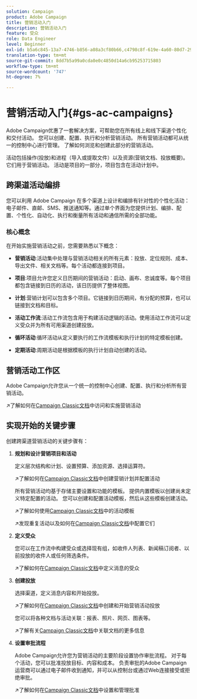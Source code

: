 ```yaml
---
solution: Campaign
product: Adobe Campaign
title: 营销活动入门
description: 营销活动入门
feature: 受众
role: Data Engineer
level: Beginner
exl-id: b5a6c845-13a7-4746-b856-a08a3cf80b66,c4798c8f-619e-4a60-80d7-29b9e4c61168
translation-type: tm+mt
source-git-commit: 8dd7b5a99a0cda0e0c4850d14a6cb95253715803
workflow-type: tm+mt
source-wordcount: '747'
ht-degree: 7%

---
```


# 营销活动入门{#gs-ac-campaigns}

Adobe Campaign优惠了一套解决方案，可帮助您在所有线上和线下渠道个性化和交付活动。 您可以创建、配置、执行和分析营销活动。 所有营销活动都可从统一的控制中心进行管理。 了解如何浏览和创建此部分的营销活动。

活动包括操作(投放)和进程（导入或提取文件）以及资源(营销文档、投放概要)。 它们用于营销活动。 活动是项目的一部分，项目包含在活动计划中。

## 跨渠道活动编排

您可以利用 Adobe Campaign 在多个渠道上设计和编排有针对性的个性化活动：电子邮件、直邮、SMS、推送通知等。通过单个界面为您提供计划、编排、配置、个性化、自动化、执行和衡量所有活动和通信所需的全部功能。

### 核心概念

在开始实施营销活动之前，您需要熟悉以下概念：

* **营销活动**:活动集中处理与营销活动相关的所有元素：投放、定位规则、成本、导出文件、相关文档等。每个活动都连接到项目。

* **项目**:项目允许您定义日历期间的营销活动：启动、画布、忠诚度等。每个项目都包含链接到日历的活动，该日历提供了整体视图。

* **计划**:营销计划可以包含多个项目。它链接到日历期间，有分配的预算，也可以链接到文档和目标。

* **活动工作流**:活动工作流包含用于构建活动逻辑的活动。使用活动工作流可以定义受众并为所有可用渠道创建投放。

* **循环活动**:循环活动从定义要执行的工作流模板和执行计划的特定模板创建。

* **定期活动**:周期活动是根据模板的执行计划自动创建的活动。

## 营销活动工作区

Adobe Campaign允许您从一个统一的控制中心创建、配置、执行和分析所有营销活动。

:arrow_upper_right:了解如何在[Campaign Classic文档](https://experienceleague.adobe.com/docs/campaign-classic/using/orchestrating-campaigns/about-marketing-campaigns/accessing-marketing-campaigns.html?lang=en#orchestrating-campaigns)中访问和实施营销活动


## 实现开始的关键步骤

创建跨渠道营销活动的关键步骤有：

1. **规划和设计营销项目和活动**

   定义层次结构和计划、设置预算、添加资源、选择运算符。

   :arrow_upper_right:了解如何在[Campaign Classic文档](https://experienceleague.adobe.com/docs/campaign-classic/using/orchestrating-campaigns/orchestrate-campaigns/setting-up-marketing-campaigns.html?lang=en#creating-plan-and-program-hierarchy)中创建营销计划并配置活动

   所有营销活动均基于存储主要设置和功能的模板。 提供内置模板以创建尚未定义特定配置的活动。 您可以创建和配置活动模板，然后从这些模板创建活动。

   :arrow_upper_right:了解如何使用[Campaign Classic文档](https://experienceleague.adobe.com/docs/campaign-classic/using/orchestrating-campaigns/orchestrate-campaigns/marketing-campaign-templates.html?lang=en#orchestrating-campaigns)中的活动模板

   :arrow_upper_right:发现重复活动以及如何在[Campaign Classic文档](https://experienceleague.adobe.com/docs/campaign-classic/using/orchestrating-campaigns/orchestrate-campaigns/setting-up-marketing-campaigns.html?lang=en#recurring-and-periodic-campaigns)中配置它们

1. **定义受众**

   您可以在工作流中构建受众或选择现有组，如收件人列表、新闻稿订阅者、以前投放的收件人或任何筛选条件。

   :arrow_upper_right:了解如何在[Campaign Classic文档](https://experienceleague.adobe.com/docs/campaign-classic/using/orchestrating-campaigns/orchestrate-campaigns/marketing-campaign-target.html?lang=en#orchestrating-campaigns)中定义消息的受众

1. **创建投放**

   选择渠道，定义消息内容和开始投放。

   :arrow_upper_right:了解如何在[Campaign Classic文档](https://experienceleague.adobe.com/docs/campaign-classic/using/orchestrating-campaigns/orchestrate-campaigns/marketing-campaign-deliveries.html?lang=en#creating-deliveries)中创建和开始营销活动投放

   您可以将各种文档与活动关联：报表、照片、网页、图表等。

   :arrow_upper_right:了解有关[Campaign Classic文档](https://experienceleague.adobe.com/docs/campaign-classic/using/orchestrating-campaigns/orchestrate-campaigns/marketing-campaign-assets.html?lang=en#adding-documents)中关联文档的更多信息

1. **设置审批流程**

   Adobe Campaign允许您为营销活动的主要阶段设置协作审批流程。 对于每个活动，您可以批准投放目标、内容和成本。 负责审批的Adobe Campaign运营商可以通过电子邮件收到通知，并可以从控制台或通过Web连接接受或拒绝审批。

   :arrow_upper_right:了解如何在[Campaign Classic文档](https://experienceleague.adobe.com/docs/campaign-classic/using/orchestrating-campaigns/orchestrate-campaigns/marketing-campaign-approval.html?lang=en#orchestrating-campaigns)中设置和管理批准

